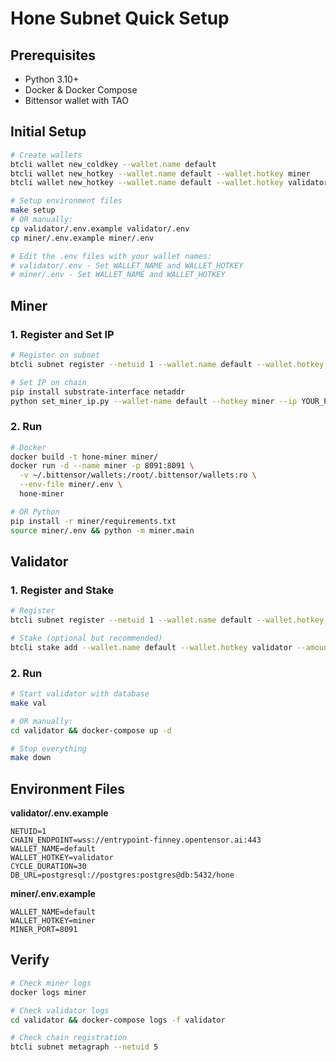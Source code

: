 # Hone Subnet Quick Setup

## Prerequisites
- Python 3.10+
- Docker & Docker Compose  
- Bittensor wallet with TAO

## Initial Setup

```bash
# Create wallets
btcli wallet new_coldkey --wallet.name default
btcli wallet new_hotkey --wallet.name default --wallet.hotkey miner
btcli wallet new_hotkey --wallet.name default --wallet.hotkey validator

# Setup environment files
make setup
# OR manually:
cp validator/.env.example validator/.env
cp miner/.env.example miner/.env

# Edit the .env files with your wallet names:
# validator/.env - Set WALLET_NAME and WALLET_HOTKEY
# miner/.env - Set WALLET_NAME and WALLET_HOTKEY
```

## Miner

### 1. Register and Set IP

```bash
# Register on subnet
btcli subnet register --netuid 1 --wallet.name default --wallet.hotkey miner

# Set IP on chain
pip install substrate-interface netaddr
python set_miner_ip.py --wallet-name default --hotkey miner --ip YOUR_PUBLIC_IP --port 8091
```

### 2. Run

```bash
# Docker
docker build -t hone-miner miner/
docker run -d --name miner -p 8091:8091 \
  -v ~/.bittensor/wallets:/root/.bittensor/wallets:ro \
  --env-file miner/.env \
  hone-miner

# OR Python
pip install -r miner/requirements.txt
source miner/.env && python -m miner.main
```

## Validator

### 1. Register and Stake

```bash
# Register
btcli subnet register --netuid 1 --wallet.name default --wallet.hotkey validator

# Stake (optional but recommended)
btcli stake add --wallet.name default --wallet.hotkey validator --amount 100
```

### 2. Run

```bash
# Start validator with database
make val

# OR manually:
cd validator && docker-compose up -d

# Stop everything
make down
```

## Environment Files

**validator/.env.example**
```env
NETUID=1
CHAIN_ENDPOINT=wss://entrypoint-finney.opentensor.ai:443
WALLET_NAME=default
WALLET_HOTKEY=validator
CYCLE_DURATION=30
DB_URL=postgresql://postgres:postgres@db:5432/hone
```

**miner/.env.example**
```env
WALLET_NAME=default
WALLET_HOTKEY=miner
MINER_PORT=8091
```

## Verify

```bash
# Check miner logs
docker logs miner

# Check validator logs  
cd validator && docker-compose logs -f validator

# Check chain registration
btcli subnet metagraph --netuid 5
```